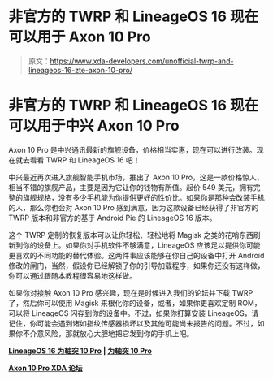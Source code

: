 # 非官方的 TWRP 和 LineageOS 16 现在可以用于 Axon 10 Pro

> 原文：<https://www.xda-developers.com/unofficial-twrp-and-lineageos-16-zte-axon-10-pro/>

# 非官方的 TWRP 和 LineageOS 16 现在可以用于中兴 Axon 10 Pro

Axon 10 Pro 是中兴通讯最新的旗舰设备，价格相当实惠，现在可以进行改装。现在就去看看 TWRP 和 LineageOS 16 吧！

中兴最近再次进入旗舰智能手机市场，推出了 Axon 10 Pro，这是一款价格惊人、相当不错的旗舰产品，主要是因为它让你的钱物有所值。起价 549 美元，拥有完整的旗舰规格，没有多少手机能为你提供更好的性价比。如果你是那种会改装手机的人，那么你也会对 Axon 10 Pro 感到满意，因为这款设备已经获得了非官方的 TWRP 版本和非官方的基于 Android Pie 的 LineageOS 16 版本。

这个 TWRP 定制的恢复版本可以让你轻松、轻松地将 Magisk 之类的花哨东西刷新到你的设备上。如果你对手机软件不够满意，LineageOS 应该足以提供你可能更喜欢的不同功能的替代体验。这两件事应该能够在你自己的设备中打开 Android 修改的闸门，当然，假设你已经解锁了你的引导加载程序，如果你还没有这样做，你可以通过跟随本教程很容易地这样做。

如果你对接触 Axon 10 Pro 感兴趣，现在是时候进入我们的论坛并下载 TWRP 了，然后你可以使用 Magisk 来根化你的设备，或者，如果你更喜欢定制 ROM，可以将 LineageOS 闪存到你的设备中。不过，如果你打算安装 LineageOS，请记住，你可能会遇到诸如指纹传感器损坏以及其他可能尚未报告的问题。不过，如果你不介意风险，那就放心大胆地把它发到你的手机上吧。

**[LineageOS 16 为轴突 10 Pro](https://forum.xda-developers.com/axon-10-pro/development/rom-lineageos-16-0-t3992127) | [为轴突 10 Pro](https://forum.xda-developers.com/axon-10-pro/development/recovery-twrp-recovery-zte-axon-10-pro-t3992119)**

**[Axon 10 Pro XDA 论坛](https://forum.xda-developers.com/axon-10-pro/)**